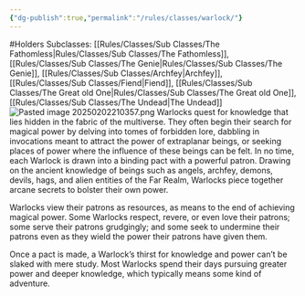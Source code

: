 ```yaml
---
{"dg-publish":true,"permalink":"/rules/classes/warlock/"}
---
```


#Holders
Subclasses: [[Rules/Classes/Sub Classes/The Fathomless\|Rules/Classes/Sub Classes/The Fathomless]], [[Rules/Classes/Sub Classes/The Genie\|Rules/Classes/Sub Classes/The Genie]], [[Rules/Classes/Sub Classes/Archfey\|Archfey]], [[Rules/Classes/Sub Classes/Fiend\|Fiend]], [[Rules/Classes/Sub Classes/The Great old One\|Rules/Classes/Sub Classes/The Great old One]], [[Rules/Classes/Sub Classes/The Undead\|The Undead]]
![Pasted image 20250202210357.png](/img/user/Images/Pasted%20image%2020250202210357.png)
Warlocks quest for knowledge that lies hidden in the fabric of the multiverse. They often begin their search for magical power by delving into tomes of forbidden lore, dabbling in invocations meant to attract the power of extraplanar beings, or seeking places of power where the influence of these beings can be felt. In no time, each Warlock is drawn into a binding pact with a powerful patron. Drawing on the ancient knowledge of beings such as angels, archfey, demons, devils, hags, and alien entities of the Far Realm, Warlocks piece together arcane secrets to bolster their own power.

Warlocks view their patrons as resources, as means to the end of achieving magical power. Some Warlocks respect, revere, or even love their patrons; some serve their patrons grudgingly; and some seek to undermine their patrons even as they wield the power their patrons have given them.

Once a pact is made, a Warlock’s thirst for knowledge and power can’t be slaked with mere study. Most Warlocks spend their days pursuing greater power and deeper knowledge, which typically means some kind of adventure.